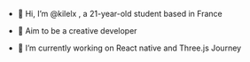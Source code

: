 - 👋 Hi, I’m @kilelx , a 21-year-old student based in France

- 👀 Aim to be a creative developer

- 🌱 I’m currently working on React native and Three.js Journey
